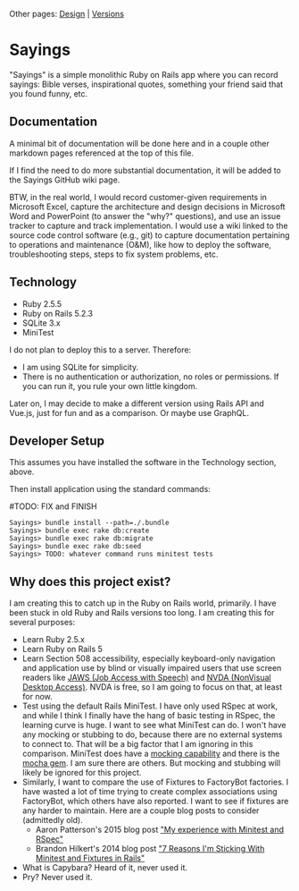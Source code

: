 Other pages:  [Design](DESIGN.md) | [Versions](VERSIONS.md)

# Sayings

"Sayings" is a simple monolithic Ruby on Rails app where you can record sayings: Bible verses, inspirational quotes, 
something your friend said that you found funny, etc. 



## Documentation

A minimal bit of documentation will be done here and in a couple other markdown pages
referenced at the top of this file.  

If I find the need to do more substantial documentation, it will be added
to the Sayings GitHub wiki page.

BTW, in the real world, I would record customer-given requirements in Microsoft Excel,
capture the architecture and design decisions in Microsoft Word and PowerPoint (to answer the "why?" questions), 
and use an issue tracker to capture and track implementation. I would use a
wiki linked to the source code control software (e.g., git) to capture documentation 
pertaining to operations and maintenance (O&M),
like how to deploy the software, troubleshooting steps, steps to fix system problems, etc.

## Technology
* Ruby 2.5.5
* Ruby on Rails 5.2.3
* SQLite 3.x  
* MiniTest

I do not plan to deploy this to a server. Therefore:
* I am using SQLite for simplicity. 
* There is no authentication or authorization, no roles or permissions.  If you can run it, you rule your own little kingdom.

Later on, I may decide to make a different version using Rails API and Vue.js, just for fun
and as a comparison.  Or maybe use GraphQL. 


## Developer Setup

This assumes you have installed the software in the Technology section, above.

Then install application using the standard commands:

#TODO: FIX and FINISH
```
Sayings> bundle install --path=./.bundle
Sayings> bundle exec rake db:create
Sayings> bundle exec rake db:migrate
Sayings> bundle exec rake db:seed
Sayings> TODO: whatever command runs minitest tests

```


## Why does this project exist?
I am creating this to catch up in the Ruby on Rails world, primarily.  I have been stuck in old Ruby and Rails
versions too long.  I am creating this for several purposes:
* Learn Ruby 2.5.x
* Learn Ruby on Rails 5
* Learn Section 508 accessibility, especially keyboard-only navigation and application use by blind or
 visually impaired users that use screen readers like 
 [JAWS (Job Access with Speech)](https://www.freedomscientific.com/products/software/jaws/)
 and [NVDA (NonVisual Desktop Access)](https://www.nvaccess.org/).  NVDA is free, so I am going to focus on that, 
 at least for now.
* Test using the default Rails MiniTest.  I have only used RSpec at work, and while I think I finally have the hang
 of basic testing in RSpec, the learning curve is huge. I want to see what MiniTest can do. I won't have any mocking
 or stubbing to do, because there are no external systems to connect to.  That will be a big factor that I am ignoring
 in this comparison.  MiniTest does have a [mocking capability](https://github.com/seattlerb/minitest/blob/master/lib/minitest/mock.rb)
 and there is the [mocha gem](https://rubygems.org/gems/mocha).  I am sure there are others.  But mocking and stubbing
 will likely be ignored for this project.
* Similarly, I want to compare the use of Fixtures to FactoryBot factories.  I have wasted a lot of time trying
 to create complex associations using FactoryBot, which others have also reported.  I want to see if fixtures are
 any harder to maintain.  Here are a couple blog posts to consider (admittedly old).
  * Aaron Patterson's 2015 blog post ["My experience with Minitest and RSpec"](https://tenderlovemaking.com/2015/01/23/my-experience-with-minitest-and-rspec.html)
  * Brandon Hilkert's 2014 blog post ["7 Reasons I'm Sticking With Minitest and Fixtures in Rails"](https://brandonhilkert.com/blog/7-reasons-why-im-sticking-with-minitest-and-fixtures-in-rails/)
* What is Capybara? Heard of it, never used it.
* Pry?  Never used it.  


